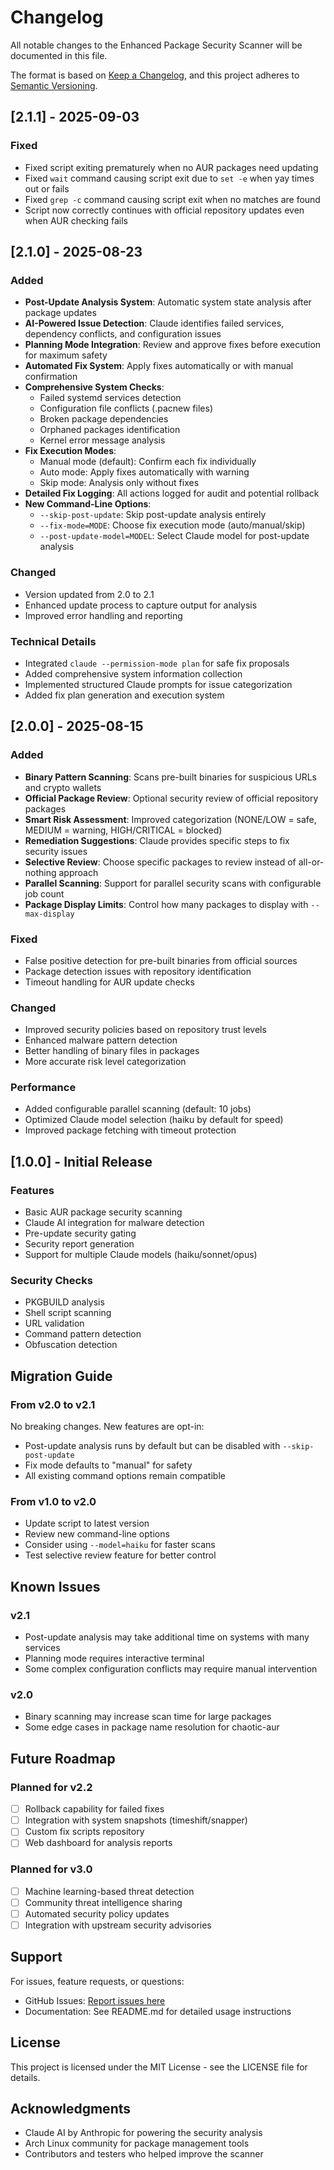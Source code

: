 # Changelog

All notable changes to the Enhanced Package Security Scanner will be documented in this file.

The format is based on [Keep a Changelog](https://keepachangelog.com/en/1.0.0/),
and this project adheres to [Semantic Versioning](https://semver.org/spec/v2.0.0.html).

## [2.1.1] - 2025-09-03

### Fixed
- Fixed script exiting prematurely when no AUR packages need updating
- Fixed `wait` command causing script exit due to `set -e` when yay times out or fails
- Fixed `grep -c` command causing script exit when no matches are found
- Script now correctly continues with official repository updates even when AUR checking fails

## [2.1.0] - 2025-08-23

### Added
- **Post-Update Analysis System**: Automatic system state analysis after package updates
- **AI-Powered Issue Detection**: Claude identifies failed services, dependency conflicts, and configuration issues
- **Planning Mode Integration**: Review and approve fixes before execution for maximum safety
- **Automated Fix System**: Apply fixes automatically or with manual confirmation
- **Comprehensive System Checks**: 
  - Failed systemd services detection
  - Configuration file conflicts (.pacnew files)
  - Broken package dependencies
  - Orphaned packages identification
  - Kernel error message analysis
- **Fix Execution Modes**:
  - Manual mode (default): Confirm each fix individually
  - Auto mode: Apply fixes automatically with warning
  - Skip mode: Analysis only without fixes
- **Detailed Fix Logging**: All actions logged for audit and potential rollback
- **New Command-Line Options**:
  - `--skip-post-update`: Skip post-update analysis entirely
  - `--fix-mode=MODE`: Choose fix execution mode (auto/manual/skip)
  - `--post-update-model=MODEL`: Select Claude model for post-update analysis

### Changed
- Version updated from 2.0 to 2.1
- Enhanced update process to capture output for analysis
- Improved error handling and reporting

### Technical Details
- Integrated `claude --permission-mode plan` for safe fix proposals
- Added comprehensive system information collection
- Implemented structured Claude prompts for issue categorization
- Added fix plan generation and execution system

## [2.0.0] - 2025-08-15

### Added
- **Binary Pattern Scanning**: Scans pre-built binaries for suspicious URLs and crypto wallets
- **Official Package Review**: Optional security review of official repository packages
- **Smart Risk Assessment**: Improved categorization (NONE/LOW = safe, MEDIUM = warning, HIGH/CRITICAL = blocked)
- **Remediation Suggestions**: Claude provides specific steps to fix security issues
- **Selective Review**: Choose specific packages to review instead of all-or-nothing approach
- **Parallel Scanning**: Support for parallel security scans with configurable job count
- **Package Display Limits**: Control how many packages to display with `--max-display`

### Fixed
- False positive detection for pre-built binaries from official sources
- Package detection issues with repository identification
- Timeout handling for AUR update checks

### Changed
- Improved security policies based on repository trust levels
- Enhanced malware pattern detection
- Better handling of binary files in packages
- More accurate risk level categorization

### Performance
- Added configurable parallel scanning (default: 10 jobs)
- Optimized Claude model selection (haiku by default for speed)
- Improved package fetching with timeout protection

## [1.0.0] - Initial Release

### Features
- Basic AUR package security scanning
- Claude AI integration for malware detection
- Pre-update security gating
- Security report generation
- Support for multiple Claude models (haiku/sonnet/opus)

### Security Checks
- PKGBUILD analysis
- Shell script scanning
- URL validation
- Command pattern detection
- Obfuscation detection

## Migration Guide

### From v2.0 to v2.1
No breaking changes. New features are opt-in:
- Post-update analysis runs by default but can be disabled with `--skip-post-update`
- Fix mode defaults to "manual" for safety
- All existing command options remain compatible

### From v1.0 to v2.0
- Update script to latest version
- Review new command-line options
- Consider using `--model=haiku` for faster scans
- Test selective review feature for better control

## Known Issues

### v2.1
- Post-update analysis may take additional time on systems with many services
- Planning mode requires interactive terminal
- Some complex configuration conflicts may require manual intervention

### v2.0
- Binary scanning may increase scan time for large packages
- Some edge cases in package name resolution for chaotic-aur

## Future Roadmap

### Planned for v2.2
- [ ] Rollback capability for failed fixes
- [ ] Integration with system snapshots (timeshift/snapper)
- [ ] Custom fix scripts repository
- [ ] Web dashboard for analysis reports

### Planned for v3.0
- [ ] Machine learning-based threat detection
- [ ] Community threat intelligence sharing
- [ ] Automated security policy updates
- [ ] Integration with upstream security advisories

## Support

For issues, feature requests, or questions:
- GitHub Issues: [Report issues here](https://github.com/yourusername/arch-security-wrapper/issues)
- Documentation: See README.md for detailed usage instructions

## License

This project is licensed under the MIT License - see the LICENSE file for details.

## Acknowledgments

- Claude AI by Anthropic for powering the security analysis
- Arch Linux community for package management tools
- Contributors and testers who helped improve the scanner